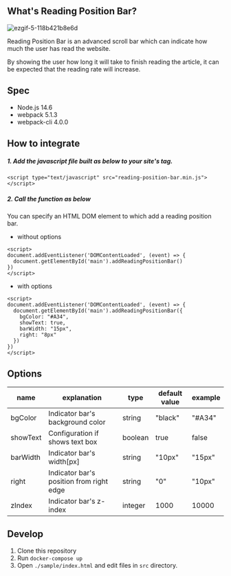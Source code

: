 ## What's Reading Position Bar?
![ezgif-5-118b421b8e6d](https://user-images.githubusercontent.com/1614777/96368411-b8e55e80-118e-11eb-85d6-6f9da557fe44.gif)

Reading Position Bar is an advanced scroll bar which can indicate how much the user has read the website.  
  
By showing the user how long it will take to finish reading the article, it can be expected that the reading rate will increase.

## Spec
- Node.js 14.6
- webpack 5.1.3
- webpack-cli 4.0.0

## How to integrate
##### 1. Add the javascript file built as below to your site's <head> tag.
```
<script type="text/javascript" src="reading-position-bar.min.js"></script>
```

##### 2. Call the function as below
You can specify an HTML DOM element to which add a reading position bar.

- without options
```
<script>
document.addEventListener('DOMContentLoaded', (event) => {
  document.getElementById('main').addReadingPositionBar()
})
</script>
```

- with options
```
<script>
document.addEventListener('DOMContentLoaded', (event) => {
  document.getElementById('main').addReadingPositionBar({
    bgColor: "#A34",
    showText: true,
    barWidth: "15px",
    right: "8px"
  })
})
</script>
```

## Options
|name|explanation|type|default value|example|
|---|---|---|---|---|
|bgColor|Indicator bar's background color|string|"black"|"#A34"|
|showText|Configuration if shows text box|boolean|true|false|
|barWidth|Indicator bar's width[px]|string|"10px"|"15px"|
|right|Indicator bar's position from right edge|string|"0"|"10px"|
|zIndex|Indicator bar's z-index|integer|1000|10000|

## Develop
1. Clone this repository
2. Run `docker-compose up`
3. Open `./sample/index.html` and edit files in `src` directory.